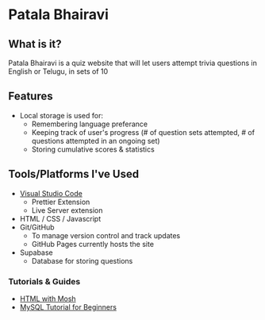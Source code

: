 # Patala Bhairavi

## What is it?

Patala Bhairavi is a quiz website that will let users attempt trivia questions in English or Telugu, in sets of 10

## Features

- Local storage is used for:
  - Remembering language preferance
  - Keeping track of user's progress (# of question sets attempted, # of questions attempted in an ongoing set)
  - Storing cumulative scores & statistics

## Tools/Platforms I've Used

- [Visual Studio Code](https://code.visualstudio.com/)
  - Prettier Extension
  - Live Server extension
- HTML / CSS / Javascript
- Git/GitHub
  - To manage version control and track updates
  - GitHub Pages currently hosts the site
- Supabase
  - Database for storing questions

### Tutorials & Guides

- [HTML with Mosh](https://www.youtube.com/watch?v=qz0aGYrrlhU)
- [MySQL Tutorial for Beginners](https://www.youtube.com/watch?v=7S_tz1z_5bA)
